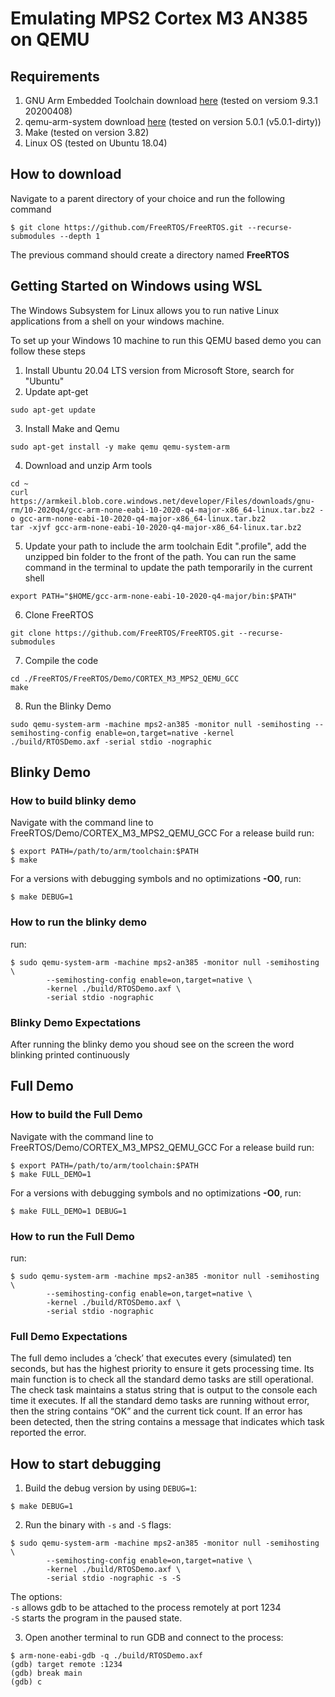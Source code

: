 # Emulating MPS2 Cortex M3 AN385 on QEMU

## Requirements

1. GNU Arm Embedded Toolchain download
   [here](https://developer.arm.com/tools-and-software/open-source-software/developer-tools/gnu-toolchain/gnu-rm/downloads)
   (tested on versiom 9.3.1 20200408)
2. qemu-arm-system download [here](https://www.qemu.org/download) (tested on
   version 5.0.1 (v5.0.1-dirty))
3. Make (tested on version 3.82)
4. Linux OS (tested on Ubuntu 18.04)

## How to download

Navigate to a parent directory of your choice and run the following command

```
$ git clone https://github.com/FreeRTOS/FreeRTOS.git --recurse-submodules --depth 1
```

The previous command should create a directory named **FreeRTOS**

## Getting Started on Windows using WSL

The Windows Subsystem for Linux allows you to run native Linux applications from
a shell on your windows machine.

To set up your Windows 10 machine to run this QEMU based demo you can follow
these steps

1. Install Ubuntu 20.04 LTS version from Microsoft Store, search for "Ubuntu"
2. Update apt-get

```
sudo apt-get update
```

3. Install Make and Qemu

```
sudo apt-get install -y make qemu qemu-system-arm
```

4. Download and unzip Arm tools

```
cd ~
curl https://armkeil.blob.core.windows.net/developer/Files/downloads/gnu-rm/10-2020q4/gcc-arm-none-eabi-10-2020-q4-major-x86_64-linux.tar.bz2 -o gcc-arm-none-eabi-10-2020-q4-major-x86_64-linux.tar.bz2
tar -xjvf gcc-arm-none-eabi-10-2020-q4-major-x86_64-linux.tar.bz2
```

5. Update your path to include the arm toolchain Edit ".profile", add the
   unzipped bin folder to the front of the path. You can run the same command in
   the terminal to update the path temporarily in the current shell

```
export PATH="$HOME/gcc-arm-none-eabi-10-2020-q4-major/bin:$PATH"
```

6. Clone FreeRTOS

```
git clone https://github.com/FreeRTOS/FreeRTOS.git --recurse-submodules
```

7. Compile the code

```
cd ./FreeRTOS/FreeRTOS/Demo/CORTEX_M3_MPS2_QEMU_GCC
make
```

8. Run the Blinky Demo

```
sudo qemu-system-arm -machine mps2-an385 -monitor null -semihosting --semihosting-config enable=on,target=native -kernel ./build/RTOSDemo.axf -serial stdio -nographic
```

## Blinky Demo

### How to build blinky demo

Navigate with the command line to FreeRTOS/Demo/CORTEX_M3_MPS2_QEMU_GCC For a
release build run:

```
$ export PATH=/path/to/arm/toolchain:$PATH
$ make
```

For a versions with debugging symbols and no optimizations **-O0**, run:

```
$ make DEBUG=1
```

### How to run the blinky demo

run:

```
$ sudo qemu-system-arm -machine mps2-an385 -monitor null -semihosting \
        --semihosting-config enable=on,target=native \
        -kernel ./build/RTOSDemo.axf \
        -serial stdio -nographic
```

### Blinky Demo Expectations

After running the blinky demo you shoud see on the screen the word blinking
printed continuously

## Full Demo

### How to build the Full Demo

Navigate with the command line to FreeRTOS/Demo/CORTEX_M3_MPS2_QEMU_GCC For a
release build run:

```
$ export PATH=/path/to/arm/toolchain:$PATH
$ make FULL_DEMO=1
```

For a versions with debugging symbols and no optimizations **-O0**, run:

```
$ make FULL_DEMO=1 DEBUG=1
```

### How to run the Full Demo

run:

```
$ sudo qemu-system-arm -machine mps2-an385 -monitor null -semihosting \
        --semihosting-config enable=on,target=native \
        -kernel ./build/RTOSDemo.axf \
        -serial stdio -nographic
```

### Full Demo Expectations

The full demo includes a ‘check’ that executes every (simulated) ten seconds,
but has the highest priority to ensure it gets processing time. Its main
function is to check all the standard demo tasks are still operational. The
check task maintains a status string that is output to the console each time it
executes. If all the standard demo tasks are running without error, then the
string contains “OK” and the current tick count. If an error has been detected,
then the string contains a message that indicates which task reported the error.

## How to start debugging

1. Build the debug version by using `DEBUG=1`:

```
$ make DEBUG=1
```

2. Run the binary with `-s` and `-S` flags:

```
$ sudo qemu-system-arm -machine mps2-an385 -monitor null -semihosting \
        --semihosting-config enable=on,target=native \
        -kernel ./build/RTOSDemo.axf \
        -serial stdio -nographic -s -S
```

The options: <br> `-s` allows gdb to be attached to the process remotely at port
1234<br> `-S` starts the program in the paused state.<br>

3. Open another terminal to run GDB and connect to the process:

```
$ arm-none-eabi-gdb -q ./build/RTOSDemo.axf
(gdb) target remote :1234
(gdb) break main
(gdb) c
```
